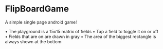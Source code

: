 # FlipBoardGame

A simple single page android game!

• The playground is a 15x15 matrix of fields
• Tap a field to toggle it on or off
• Fields that are on are drawn in gray
• The area of the biggest rectangle is always shown at the bottom
